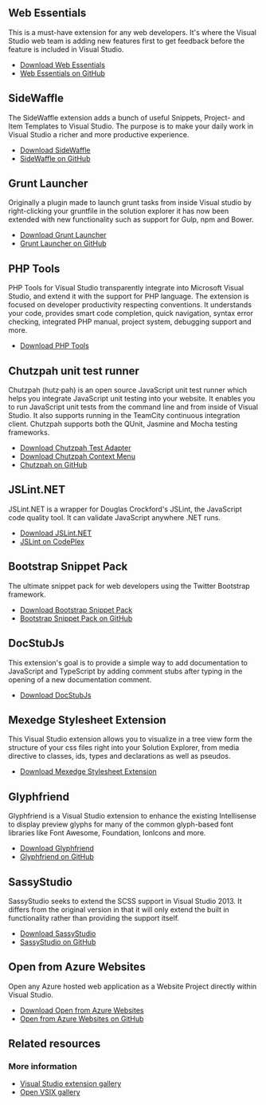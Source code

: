 ﻿<properties
	pageTitle="Web development"
	description="Of the thousands of extensions for Visual Studio, here is a collection of some that adds a lot of value to web developers specifically."
	slug="web-development"
    order="100"
	keywords="vsix, extensibility, plugins"
/>

## Web Essentials
This is a must-have extension for any web developers. It's where the Visual Studio
web team is adding new features first to get feedback before the feature is
included in Visual Studio. 

- [Download Web Essentials](https://visualstudiogallery.msdn.microsoft.com/ee6e6d8c-c837-41fb-886a-6b50ae2d06a2)
- [Web Essentials on GitHub](https://github.com/madskristensen/webessentials2015/)

## SideWaffle
The SideWaffle extension adds a bunch of useful Snippets, Project- and Item 
Templates to Visual Studio. The purpose is to make your daily work in Visual Studio 
a richer and more productive experience.

- [Download SideWaffle](https://visualstudiogallery.msdn.microsoft.com/a16c2d07-b2e1-4a25-87d9-194f04e7a698)
- [SideWaffle on GitHub](https://github.com/ligershark/side-waffle/)

## Grunt Launcher
Originally a plugin made to launch grunt tasks from inside Visual studio 
by right-clicking your gruntfile in the solution explorer it has now been 
extended with new functionality such as support for Gulp, npm and Bower.

- [Download Grunt Launcher](https://visualstudiogallery.msdn.microsoft.com/dcbc5325-79ef-4b72-960e-0a51ee33a0ff)
- [Grunt Launcher on GitHub](https://github.com/Bjornej/GruntLauncher/)

## PHP Tools
PHP Tools for Visual Studio transparently integrate into Microsoft Visual Studio, 
and extend it with the support for PHP language. The extension is focused on 
developer productivity respecting conventions. It understands your code,
provides smart code completion, quick navigation, syntax error checking,
integrated PHP manual, project system, debugging support and more.

- [Download PHP Tools](https://visualstudiogallery.msdn.microsoft.com/6eb51f05-ef01-4513-ac83-4c5f50c95fb5)

## Chutzpah unit test runner
Chutzpah (hutz·pah) is an open source JavaScript unit test runner which 
helps you integrate JavaScript unit testing into your website. It enables 
you to run JavaScript unit tests from the command line and from inside of 
Visual Studio. It also supports running in the TeamCity continuous integration 
client. Chutzpah supports both the QUnit, Jasmine and Mocha testing frameworks.

- [Download Chutzpah Test Adapter](https://visualstudiogallery.msdn.microsoft.com/f8741f04-bae4-4900-81c7-7c9bfb9ed1fe)
- [Download Chutzpah Context Menu](https://visualstudiogallery.msdn.microsoft.com/71a4e9bd-f660-448f-bd92-f5a65d39b7f0)
- [Chutzpah on GitHub](https://github.com/mmanela/chutzpah/)

## JSLint.NET
JSLint.NET is a wrapper for Douglas Crockford's JSLint, the JavaScript 
code quality tool. It can validate JavaScript anywhere .NET runs.

- [Download JSLint.NET](https://visualstudiogallery.msdn.microsoft.com/ede12aa8-0f80-4e6f-b15c-7a8b3499370e)
- [JSLint on CodePlex](https://jslintnet.codeplex.com/)

## Bootstrap Snippet Pack
The ultimate snippet pack for web developers using the Twitter Bootstrap framework.

- [Download Bootstrap Snippet Pack](https://visualstudiogallery.msdn.microsoft.com/ede12aa8-0f80-4e6f-b15c-7a8b3499370e)
- [Bootstrap Snippet Pack on GitHub](https://github.com/elebetsamer/bootstrap-snippets-visual-studio/)

## DocStubJs
This extension's goal is to provide a simple way to add documentation to 
JavaScript and TypeScript by adding comment stubs after typing in the opening of 
a new documentation comment.

- [Download DocStubJs](https://visualstudiogallery.msdn.microsoft.com/0cb7304b-ad78-4283-ba2b-42804657fcdd)

## Mexedge Stylesheet Extension
This Visual Studio extension allows you to visualize in a tree view form 
the structure of your css files right into your Solution Explorer, 
from media directive to classes, ids, types and declarations as well as pseudos. 

- [Download Mexedge Stylesheet Extension](https://visualstudiogallery.msdn.microsoft.com/b6dd8050-77fa-4dba-998f-dabdd255d96d)

## Glyphfriend
Glyphfriend is a Visual Studio extension to enhance the existing 
Intellisense to display preview glyphs for many of the common glyph-based 
font libraries like Font Awesome, Foundation, IonIcons and more.

- [Download Glyphfriend](https://visualstudiogallery.msdn.microsoft.com/5fd24afb-b3b2-4cec-9b03-1cfcec6123aa)
- [Glyphfriend on GitHub](https://github.com/Rionmonster/Glyphfriend/)

## SassyStudio
SassyStudio seeks to extend the SCSS support in Visual Studio 2013.
It differs from the original version in that it will only extend the built 
in functionality rather than providing the support itself.

- [Download SassyStudio](https://visualstudiogallery.msdn.microsoft.com/15fe2c57-d22e-4321-8d5f-e74ea01b1e4d)
- [SassyStudio on GitHub](https://github.com/darrenkopp/SassyStudio2013/)

## Open from Azure Websites
Open any Azure hosted web application as a Website Project directly
within Visual Studio. 

- [Download Open from Azure Websites](https://visualstudiogallery.msdn.microsoft.com/60d414b1-4ead-4fde-9359-588aa126cd6c)
- [Open from Azure Websites on GitHub](https://github.com/ligershark/OpenFromPortal/)

<aside role="complementary">

## Related resources

<section>

### More information

- [Visual Studio extension gallery](https://visualstudiogallery.msdn.microsoft.com/)
- [Open VSIX gallery](http://vsixgallery.com)
</section>

</aside>
